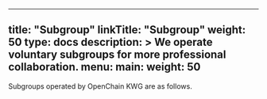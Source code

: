 
---
title: "Subgroup"
linkTitle: "Subgroup"
weight: 50
type: docs
description: >
  We operate voluntary subgroups for more professional collaboration.
menu:
  main:
    weight: 50
---

Subgroups operated by OpenChain KWG are as follows.

